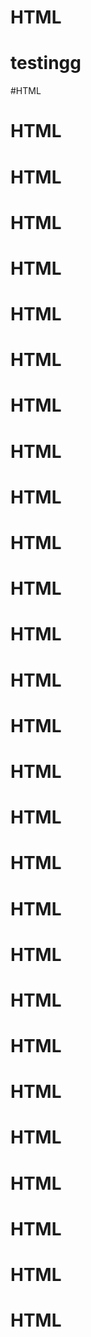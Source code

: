# HTML
# testingg
#HTML
# HTML
# HTML
# HTML
# HTML
# HTML
# HTML
# HTML
# HTML
# HTML
# HTML
# HTML
# HTML
# HTML
# HTML
# HTML
# HTML
# HTML
# HTML
# HTML
# HTML
# HTML
# HTML
# HTML
# HTML
# HTML
# HTML
# HTML
